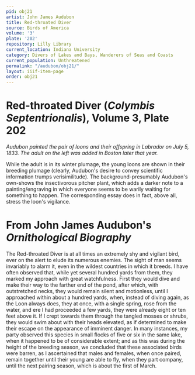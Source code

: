 ```yaml
---
pid: obj21
artist: John James Audubon
title: Red-throated Diver
source: Birds of America
volume: '3'
plate: '202'
repository: Lilly Library
current_location: Indiana University
category: Divers of Lakes and Bays, Wanderers of Seas and Coasts
current_population: Unthreatened
permalink: "/audubon/obj21/"
layout: iiif-item-page
order: obj21
---
```


# Red-throated Diver (_Colymbis Septentrionalis_), Volume 3, Plate 202

_Audubon painted the pair of loons and their offspring in Labrador on July 5, 1833. The adult on the left was added in Boston later that year._

While the adult is in its winter plumage, the young loons are shown in their breeding plumage (clearly, Audubon's desire to convey scientific information trumps verisimilitude). The background-presumably Audubon's own-shows the insectivorous pitcher plant, which adds a darker note to a painting/engraving in which everyone seems to be warily waiting for something to happen. The corresponding essay does in fact, above all, stress the loon's vigilance.

# From John James Audubon's _Ornithological Biography_

The Red-throated Diver is at all times an extremely shy and vigilant bird, ever on the alert to elude its numerous enemies. The sight of man seems invariably to alarm it, even in the wildest countries in which it breeds. I have often observed that, while yet several hundred yards from them, they marked my approach with great watchfulness. First they would dive and make their way to the farther end of the pond, after which, with outstretched necks, they would remain silent and motionless, until I approached within about a hundred yards, when, instead of diving again, as the Loon always does, they at once, with a single spring, rose from the water, and ere I had proceeded a few yards, they were already eight or ten feet above it. If I crept towards them through the tangled mosses or shrubs, they would swim about with their heads elevated, as if determined to make their escape on the appearance of imminent danger. In many instances, my party observed this species in small flocks of five or six in the same lake, when it happened to be of considerable extent; and as this was during the height of the breeding season, we concluded that these associated birds were barren, as I ascertained that males and females, when once paired, remain together until their young are able to fly, when they part company, until the next pairing season, which is about the first of March.
